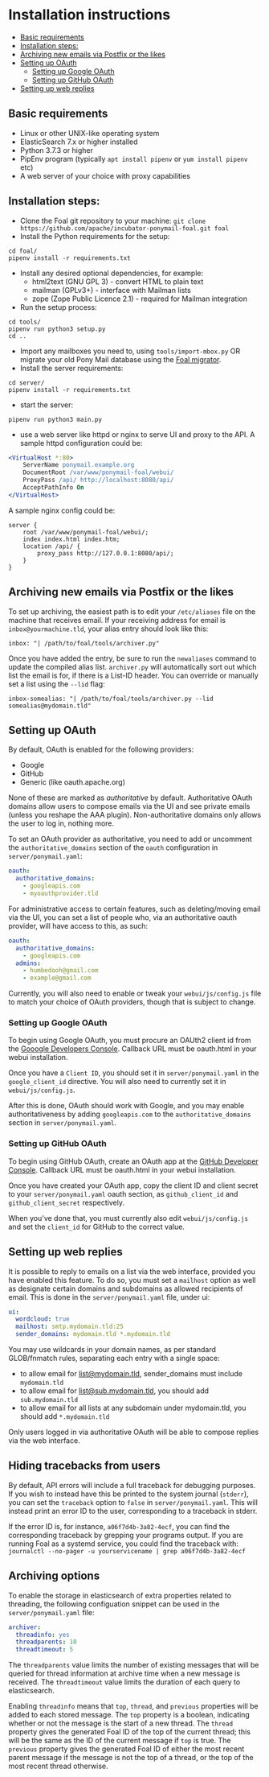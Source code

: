 # Installation instructions

<!-- toc -->

- [Basic requirements](#basic-requirements)
- [Installation steps:](#installation-steps)
- [Archiving new emails via Postfix or the likes](#archiving-new-emails-via-postfix-or-the-likes)
- [Setting up OAuth](#setting-up-oauth)
  * [Setting up Google OAuth](#setting-up-google-oauth)
  * [Setting up GitHub OAuth](#setting-up-github-oauth)
- [Setting up web replies](#setting-up-web-replies)

<!-- tocstop -->

## Basic requirements
- Linux or other UNIX-like operating system
- ElasticSearch 7.x or higher installed
- Python 3.7.3 or higher
- PipEnv program (typically `apt install pipenv` or `yum install pipenv` etc)
- A web server of your choice with proxy capabilities

## Installation steps:

- Clone the Foal git repository to your machine: `git clone https://github.com/apache/incubator-ponymail-foal.git foal`
- Install the Python requirements for the setup:
~~~shell script
cd foal/
pipenv install -r requirements.txt
~~~
- Install any desired optional dependencies, for example:
  - html2text (GNU GPL 3) - convert HTML to plain text
  - mailman (GPLv3+) - interface with Mailman lists
  - zope (Zope Public Licence 2.1) - required for Mailman integration
- Run the setup process:
~~~shell script
cd tools/
pipenv run python3 setup.py
cd ..
~~~
- Import any mailboxes you need to, using `tools/import-mbox.py` OR migrate your old Pony Mail database
  using the [Foal migrator](MIGRATING.md). 
- Install the server requirements:
~~~shell script
cd server/
pipenv install -r requirements.txt
~~~
- start the server:
~~~shell script
pipenv run python3 main.py
~~~
- use a web server like httpd or nginx to serve UI and proxy to the API. A sample httpd configuration could be:
~~~apache
<VirtualHost *:80>
    ServerName ponymail.example.org
    DocumentRoot /var/www/ponymail-foal/webui/
    ProxyPass /api/ http://localhost:8080/api/
    AcceptPathInfo On
</VirtualHost>
~~~

A sample nginx config could be:
~~~nginx
server {
    root /var/www/ponymail-foal/webui/;
    index index.html index.htm;
    location /api/ {
        proxy_pass http://127.0.0.1:8080/api/;
    }
}
~~~


## Archiving new emails via Postfix or the likes
To set up archiving, the easiest path is to edit your `/etc/aliases` file on the machine
that receives email. If your receiving address for email is `inbox@yourmachine.tld`, your 
alias entry should look like this:
~~~text
inbox: "| /path/to/foal/tools/archiver.py"
~~~

Once you have added the entry, be sure to run the `newaliases` command to update the compiled alias list.
`archiver.py` will automatically sort out which list the email is for, if there is a List-ID header.
You can override or manually set a list using the `--lid` flag:
~~~text
inbox-somealias: "| /path/to/foal/tools/archiver.py --lid somealias@mydomain.tld"
~~~

## Setting up OAuth
By default, OAuth is enabled for the following providers:

- Google
- GitHub
- Generic (like oauth.apache.org)

None of these are marked as _authoritative_ by default. Authoritative OAuth domains 
allow users to compose emails via the UI and see private emails (unless you reshape the 
AAA plugin). Non-authoritative domains only allows the user to log in, nothing more.

To set an OAuth provider as authoritative, you need to add or uncomment the 
`authoritative_domains` section of the `oauth` configuration in `server/ponymail.yaml`:

~~~yaml
oauth:
  authoritative_domains:
    - googleapis.com
    - myoauthprovider.tld
~~~

For administrative access to certain features, such as deleting/moving email via the UI,
you can set a list of people who, via an authoritative oauth provider, will have access to
this, as such:

~~~yaml
oauth:
  authoritative_domains:
    - googleapis.com
  admins:
    - humbedooh@gmail.com
    - example@gmail.com
~~~


Currently, you will also need to enable or tweak your `webui/js/config.js` file to match your 
choice of OAuth providers, though that is subject to change.

### Setting up Google OAuth
To begin using Google OAuth, you must procure an OAUth2 client id from the 
[Gooogle Developers Console](https://console.developers.google.com/apis/credentials/oauthclient/).
Callback URL must be oauth.html in your webui installation.

Once you have a `Client ID`, you should set it in `server/ponymail.yaml`  in the 
`google_client_id` directive. You will also need to currently set it in `webui/js/config.js`.

After this is done, OAuth should work with Google, and you may enable authoritativeness by adding 
`googleapis.com` to the `authoritative_domains` section in `server/ponymail.yaml`.

### Setting up GitHub OAuth
To begin using GitHub OAuth, create an OAuth app at the 
[GitHub Developer Console](https://github.com/settings/developers).
Callback URL must be oauth.html in your webui installation.

Once you have created your OAuth app, copy the client ID and client secret to your 
`server/ponymail.yaml` oauth section, as `github_client_id` and `github_client_secret` 
respectively.

When you've done that, you must currently also edit `webui/js/config.js` and set the 
`client_id` for GitHub to the correct value.

## Setting up web replies
It is possible to reply to emails on a list via the web interface, provided you have enabled
this feature. To do so, you must set a `mailhost` option as well as designate certain 
domains and subdomains as allowed recipients of email. This is done in the `server/ponymail.yaml`
file, under ui:
~~~yaml
ui:
  wordcloud: true
  mailhost: smtp.mydomain.tld:25
  sender_domains: mydomain.tld *.mydomain.tld
~~~

You may use wildcards in your domain names, as per standard GLOB/fnmatch rules, 
separating each entry with a single space:
- to allow email for list@mydomain.tld, sender_domains must include `mydomain.tld`
- to allow email for list@sub.mydomain.tld, you should add `sub.mydomain.tld`
- to allow email for all lists at any subdomain under mydomain.tld, you should add `*.mydomain.tld`

Only users logged in via authoritative OAuth will be able to compose replies via the
web interface.

## Hiding tracebacks from users
By default, API errors will include a full traceback for debugging purposes. If you wish to 
instead have this be printed to the system journal (`stderr`), you can set the `traceback`
option to `false` in `server/ponymail.yaml`. This will instead print an error ID to the user, 
corresponding to a traceback in stderr. 

If the error ID is, for instance, `a06f7d4b-3a82-4ecf`, you can find the corresponding traceback
by grepping your programs output. If you are running Foal as a systemd service, you could find 
the traceback with: `journalctl --no-pager -u yourservicename | grep a06f7d4b-3a82-4ecf`

## Archiving options
To enable the storage in elasticsearch of extra properties related to
threading, the following configuation snippet can be used in the
`server/ponymail.yaml` file:
~~~yaml
archiver:
  threadinfo: yes
  threadparents: 10
  threadtimeout: 5
~~~
The `threadparents` value limits the number of existing messages that
will be queried for thread information at archive time when a new
message is received. The `threadtimeout` value limits the duration of
each query to elasticsearch.

Enabling `threadinfo` means that `top`, `thread`, and `previous`
properties will be added to each stored message. The `top` property is
a boolean, indicating whether or not the message is the start of a new
thread. The `thread` property gives the generated Foal ID of the top
of the current thread; this will be the same as the ID of the current
message if `top` is true. The `previous` property gives the generated
Foal ID of either the most recent parent message if the message is not
the top of a thread, or the top of the most recent thread otherwise.
